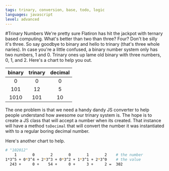 ```yaml
---
tags: trinary, conversion, base, todo, logic
languages: javascript
level: advanced
---
```


#Trinary Numbers
We're pretty sure Flatiron has hit the jackpot with ternary based computing.  What's better than two than three? Four? Don't be silly it's three.  So say goodbye to binary and hello to trinary (that's three whole naries).  In case you're a little confused, a binary number system only has two numbers, 1 and 0.  Trinary ones up lame old binary with three numbers, 0, 1, and 2.  Here's a chart to help you out.

| binary | trinary | decimal |
|:------:|:-------:|:-------:|
|   0    |    0    |    0    |
|  101   |   12    |    5    |
|  1010  |   101   |   10    |

The one problem is that we need a handy dandy JS converter to help people understand how awesome our trinary system is.  The hope is to create a JS class that will accept a number when its created.  That instance will have a method `toDecimal` that will convert the number it was instantiated with to a regular boring decimal number.

Here's another chart to help.
```bash
# "102012"
    1       0       2       0       1       2    # the number
1*3^5 + 0*3^4 + 2*3^3 + 0*3^2 + 1*3^1 + 2*3^0    # the value
  243 +     0 +    54 +     0 +     3 +     2 =  302
```

